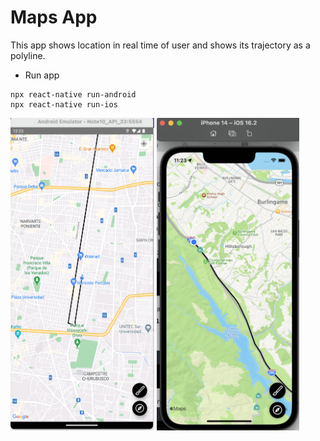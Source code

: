 # Maps App

This app shows location in real time of user and shows its trajectory as a polyline.

- Run app

```
npx react-native run-android
npx react-native run-ios
```

<img src='public/android.png' alt="Android Map" widht="500" height="500"/>
<img src='public/ios.png' alt="Android Map" widht="500" height="500"/>

